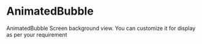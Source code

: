 # AnimatedBubble
AnimatedBubble Screen background view. You can customize it for display as per your requirement
